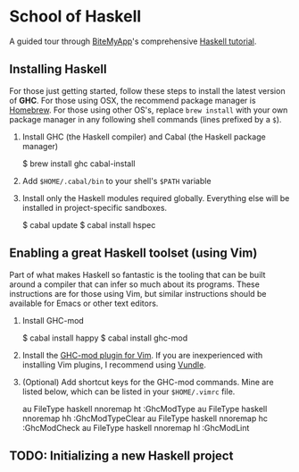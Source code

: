 # School of Haskell

A guided tour through [BiteMyApp][1]'s comprehensive [Haskell tutorial][2].

  [1]: https://github.com/bitemyapp
  [2]: https://github.com/bitemyapp/learnhaskell

## Installing Haskell

For those just getting started, follow these steps to install the latest
version of **GHC**. For those using OSX, the recommend package manager is
[Homebrew][3]. For those using other OS's, replace `brew install` with your own
package manager in any following shell commands (lines prefixed by a `$`).

  [3]: http://brew.sh/

1. Install GHC (the Haskell compiler) and Cabal (the Haskell package manager)

    $ brew install ghc cabal-install

2. Add `$HOME/.cabal/bin` to your shell's `$PATH` variable
3. Install only the Haskell modules required globally. Everything else will be
   installed in project-specific sandboxes.

    $ cabal update
    $ cabal install hspec

## Enabling a great Haskell toolset (using Vim)

Part of what makes Haskell so fantastic is the tooling that can be built around
a compiler that can infer so much about its programs. These instructions are
for those using Vim, but similar instructions should be available for Emacs or
other text editors.

1. Install GHC-mod

    $ cabal install happy
    $ cabal install ghc-mod

2. Install the [GHC-mod plugin for Vim][4]. If you are inexperienced with
   installing Vim plugins, I recommend using [Vundle][5].

  [4]: https://github.com/eagletmt/ghcmod-vim
  [5]: https://github.com/gmarik/Vundle.vim

3. (Optional) Add shortcut keys for the GHC-mod commands. Mine are listed
   below, which can be listed in your `$HOME/.vimrc` file.

    au FileType haskell nnoremap <buffer> <Leader>ht :GhcModType<CR>
    au FileType haskell nnoremap <buffer> <Leader>hh :GhcModTypeClear<CR>
    au FileType haskell nnoremap <buffer> <Leader>hc :GhcModCheck<CR>
    au FileType haskell nnoremap <buffer> <Leader>hl :GhcModLint<CR>

## TODO: Initializing a new Haskell project
